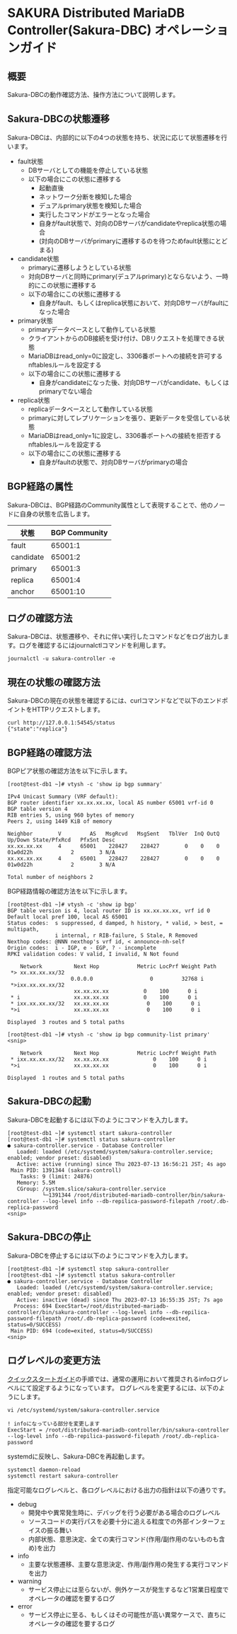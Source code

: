 # SAKURA Distributed MariaDB Controller(Sakura-DBC) オペレーションガイド

## 概要

Sakura-DBCの動作確認方法、操作方法について説明します。

## Sakura-DBCの状態遷移

Sakura-DBCは、内部的に以下の4つの状態を持ち、状況に応じて状態遷移を行います。

- fault状態
  - DBサーバとしての機能を停止している状態
  - 以下の場合にこの状態に遷移する
    - 起動直後
    - ネットワーク分断を検知した場合
    - デュアルprimary状態を検知した場合
    - 実行したコマンドがエラーとなった場合
    - 自身がfault状態で、対向のDBサーバがcandidateやreplica状態の場合
    - (対向のDBサーバがprimaryに遷移するのを待つためfault状態にとどまる)
- candidate状態
  - primaryに遷移しようとしている状態
  - 対向DBサーバと同時にprimary(デュアルprimary)とならないよう、一時的にこの状態に遷移する
  - 以下の場合にこの状態に遷移する
    - 自身がfault、もしくはreplica状態において、対向DBサーバがfaultになった場合
- primary状態
  - primaryデータベースとして動作している状態
  - クライアントからのDB接続を受け付け、DBリクエストを処理できる状態
  - MariaDBはread_only=0に設定し、3306番ポートへの接続を許可するnftablesルールを設定する
  - 以下の場合にこの状態に遷移する
    - 自身がcandidateになった後、対向DBサーバがcandidate、もしくはprimaryでない場合
- replica状態
  - replicaデータベースとして動作している状態
  - primaryに対してレプリケーションを張り、更新データを受信している状態
  - MariaDBはread_only=1に設定し、3306番ポートへの接続を拒否するnftablesルールを設定する
  - 以下の場合にこの状態に遷移する
    - 自身がfaultの状態で、対向DBサーバがprimaryの場合

## BGP経路の属性

Sakura-DBCは、BGP経路のCommunity属性として表現することで、他のノードに自身の状態を広告します。

| 状態      | BGP Community |
| --------- | ------------- |
| fault     | 65001:1       |
| candidate | 65001:2       |
| primary   | 65001:3       |
| replica   | 65001:4       |
| anchor    | 65001:10      |

## ログの確認方法

Sakura-DBCは、状態遷移や、それに伴い実行したコマンドなどをログ出力します。ログを確認するにはjournalctlコマンドを利用します。

```
journalctl -u sakura-controller -e
```

## 現在の状態の確認方法

Sakura-DBCの現在の状態を確認するには、curlコマンドなどで以下のエンドポイントをHTTPリクエストします。

```
curl http://127.0.0.1:54545/status
{"state":"replica"}
```

## BGP経路の確認方法

BGPピア状態の確認方法を以下に示します。

```
[root@test-db1 ~]# vtysh -c 'show ip bgp summary'

IPv4 Unicast Summary (VRF default):
BGP router identifier xx.xx.xx.xx, local AS number 65001 vrf-id 0
BGP table version 4
RIB entries 5, using 960 bytes of memory
Peers 2, using 1449 KiB of memory

Neighbor        V         AS   MsgRcvd   MsgSent   TblVer  InQ OutQ  Up/Down State/PfxRcd   PfxSnt Desc
xx.xx.xx.xx     4      65001    228427    228427        0    0    0 01w0d22h            2        3 N/A
xx.xx.xx.xx     4      65001    228427    228427        0    0    0 01w0d22h            2        3 N/A

Total number of neighbors 2
```

BGP経路情報の確認方法を以下に示します。

```
[root@test-db1 ~]# vtysh -c 'show ip bgp'
BGP table version is 4, local router ID is xx.xx.xx.xx, vrf id 0
Default local pref 100, local AS 65001
Status codes:  s suppressed, d damped, h history, * valid, > best, = multipath,
               i internal, r RIB-failure, S Stale, R Removed
Nexthop codes: @NNN nexthop's vrf id, < announce-nh-self
Origin codes:  i - IGP, e - EGP, ? - incomplete
RPKI validation codes: V valid, I invalid, N Not found

    Network          Next Hop            Metric LocPrf Weight Path
 *> xx.xx.xx.xx/32
                    0.0.0.0                  0         32768 i
 *>ixx.xx.xx.xx/32
                     xx.xx.xx.xx           0    100      0 i
 * i                 xx.xx.xx.xx           0    100      0 i
 * ixx.xx.xx.xx/32   xx.xx.xx.xx            0    100      0 i
 *>i                 xx.xx.xx.xx            0    100      0 i

Displayed  3 routes and 5 total paths

[root@test-db1 ~]# vtysh -c 'show ip bgp community-list primary'
<snip>

    Network          Next Hop            Metric LocPrf Weight Path
 * ixx.xx.xx.xx/32   xx.xx.xx.xx              0    100      0 i
 *>i                 xx.xx.xx.xx              0    100      0 i

Displayed  1 routes and 5 total paths
```

## Sakura-DBCの起動

Sakura-DBCを起動するには以下のようにコマンドを入力します。

```
[root@test-db1 ~]# systemctl start sakura-controller
[root@test-db1 ~]# systemctl status sakura-controller
● sakura-controller.service - Database Controller
   Loaded: loaded (/etc/systemd/system/sakura-controller.service; enabled; vendor preset: disabled)
   Active: active (running) since Thu 2023-07-13 16:56:21 JST; 4s ago
 Main PID: 1391344 (sakura-controll)
    Tasks: 9 (limit: 24876)
   Memory: 5.5M
   CGroup: /system.slice/sakura-controller.service
           └─1391344 /root/distributed-mariadb-controller/bin/sakura-controller --log-level info --db-repilica-password-filepath /root/.db-replica-password
<snip>
```

## Sakura-DBCの停止

Sakura-DBCを停止するには以下のようにコマンドを入力します。

```
[root@test-db1 ~]# systemctl stop sakura-controller
[root@test-db1 ~]# systemctl status sakura-controller
● sakura-controller.service - Database Controller
   Loaded: loaded (/etc/systemd/system/sakura-controller.service; enabled; vendor preset: disabled)
   Active: inactive (dead) since Thu 2023-07-13 16:55:35 JST; 7s ago
  Process: 694 ExecStart=/root/distributed-mariadb-controller/bin/sakura-controller --log-level info --db-repilica-password-filepath /root/.db-replica-password (code=exited, status=0/SUCCESS)
 Main PID: 694 (code=exited, status=0/SUCCESS)
<snip>
```

## ログレベルの変更方法

[クイックスタートガイド](quick-start-guide.md)の手順では、通常の運用において推奨されるinfoログレベルにて設定するようになっています。
ログレベルを変更するには、以下のようにします。

```
vi /etc/systemd/system/sakura-controller.service

! infoになっている部分を変更します
ExecStart = /root/distributed-mariadb-controller/bin/sakura-controller --log-level info --db-repilica-password-filepath /root/.db-replica-password
```

systemdに反映し、Sakura-DBCを再起動します。

```
systemctl daemon-reload
systemctl restart sakura-controller
```

指定可能なログレベルと、各ログレベルにおける出力の指針は以下の通りです。

- debug
  - 開発中や異常発生時に、デバッグを行う必要がある場合のログレベル
  - ソースコードの実行パスを必要十分に追える粒度での外部インターフェイスの振る舞い
  - 内部状態、意思決定、全ての実行コマンド(作用/副作用のないものも含め)を出力
- info
  - 主要な状態遷移、主要な意思決定、作用/副作用の発生する実行コマンドを出力
- warning
  - サービス停止には至らないが、例外ケースが発生するなど1営業日程度でオペレータの確認を要するログ
- error
  - サービス停止に至る、もしくはその可能性が高い異常ケースで、直ちにオペレータの確認を要するログ
